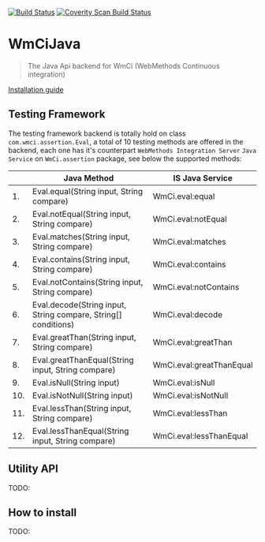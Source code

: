 [![Build Status](https://travis-ci.org/wm-ci/WmCiJava.svg?branch=develop)](https://travis-ci.org/wm-ci/WmCiJava)
[![Coverity Scan Build Status](https://scan.coverity.com/projects/5457/badge.svg)](https://scan.coverity.com/projects/5457)

# WmCiJava
> The Java Api backend for WmCi (WebMethods Continuous integration)

[Installation guide](#How-to-install)


## Testing Framework
The testing framework backend is totally hold on class `com.wmci.assertion.Eval`, a total of 10 testing methods are offered in the backend, each one has it's counterpart `WebMethods Integration Server` `Java Service` on `WmCi.assertion` package, see below the supported methods:


|| Java Method | IS Java Service|
|-|-----|-----|
|1.| Eval.equal(String input, String compare) | WmCi.eval:equal |
|2.| Eval.notEqual(String input, String compare) | WmCi.eval:notEqual |
|3.| Eval.matches(String input, String compare) | WmCi.eval:matches |
|4.| Eval.contains(String input, String compare) | WmCi.eval:contains |
|5.| Eval.notContains(String input, String compare) | WmCi.eval:notContains |
|6.| Eval.decode(String input, String compare, String[] conditions) | WmCi.eval:decode |
|7.| Eval.greatThan(String input, String compare) | WmCi.eval:greatThan |
|8.| Eval.greatThanEqual(String input, String compare) | WmCi.eval:greatThanEqual |
|9.| Eval.isNull(String input) | WmCi.eval:isNull |
|10.| Eval.isNotNull(String input) | WmCi.eval:isNotNull |
|11.| Eval.lessThan(String input, String compare) | WmCi.eval:lessThan |
|12.| Eval.lessThanEqual(String input, String compare) | WmCi.eval:lessThanEqual |


## Utility API
TODO:

## How to install
TODO:
